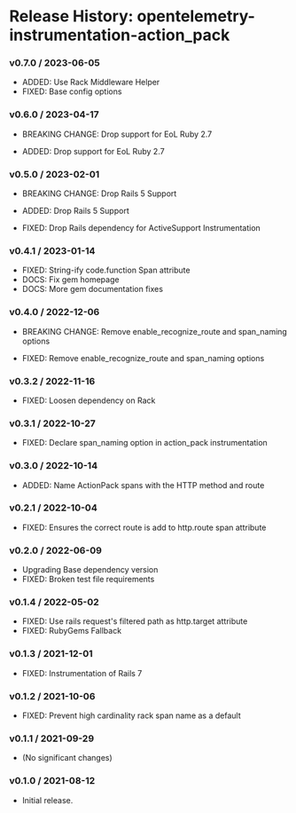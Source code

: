 # Release History: opentelemetry-instrumentation-action_pack

### v0.7.0 / 2023-06-05

* ADDED: Use Rack Middleware Helper
* FIXED: Base config options 

### v0.6.0 / 2023-04-17

* BREAKING CHANGE: Drop support for EoL Ruby 2.7

* ADDED: Drop support for EoL Ruby 2.7 

### v0.5.0 / 2023-02-01

* BREAKING CHANGE: Drop Rails 5 Support 

* ADDED: Drop Rails 5 Support 
* FIXED: Drop Rails dependency for ActiveSupport Instrumentation 

### v0.4.1 / 2023-01-14

* FIXED: String-ify code.function Span attribute
* DOCS: Fix gem homepage 
* DOCS: More gem documentation fixes 

### v0.4.0 / 2022-12-06

* BREAKING CHANGE: Remove enable_recognize_route and span_naming options 

* FIXED: Remove enable_recognize_route and span_naming options 

### v0.3.2 / 2022-11-16

* FIXED: Loosen dependency on Rack

### v0.3.1 / 2022-10-27

* FIXED: Declare span_naming option in action_pack instrumentation

### v0.3.0 / 2022-10-14

* ADDED: Name ActionPack spans with the HTTP method and route 

### v0.2.1 / 2022-10-04

* FIXED: Ensures the correct route is add to http.route span attribute 

### v0.2.0 / 2022-06-09

* Upgrading Base dependency version
* FIXED: Broken test file requirements 

### v0.1.4 / 2022-05-02

* FIXED: Use rails request's filtered path as http.target attribute 
* FIXED: RubyGems Fallback 

### v0.1.3 / 2021-12-01

* FIXED: Instrumentation of Rails 7 

### v0.1.2 / 2021-10-06

* FIXED: Prevent high cardinality rack span name as a default 

### v0.1.1 / 2021-09-29

* (No significant changes)

### v0.1.0 / 2021-08-12

* Initial release.
